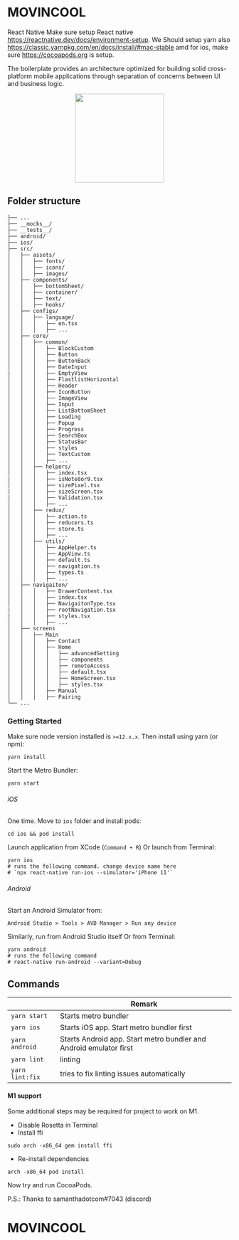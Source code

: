 # MOVINCOOL

React Native
Make sure setup React native https://reactnative.dev/docs/environment-setup. We Should setup yarn also https://classic.yarnpkg.com/en/docs/install/#mac-stable amd for ios, make sure https://cocoapods.org is setup.

The boilerplate provides an architecture optimized for building solid cross-platform mobile applications through separation of concerns between UI and business logic.

<p align="center">
  <img src="https://i.ibb.co/YZPPyXq/icon-Android.png" width="200">
</p>

## Folder structure

```
├── ...
├── __mocks__/
├── __tests__/
├── android/
├── ios/
├── src/
│   ├── assets/
│   │   ├── fonts/
│   │   ├── icons/
│   │   ├── images/
│   ├── components/
│   │   ├── bottomSheet/
│   │   ├── container/
│   │   ├── text/
│   │   ├── hooks/
│   ├── configs/
│   │   ├── language/
│   │   │   ├── en.tsx
│   │   │   ├── ...
│   ├── core/
│   │   ├── common/
│   │   │   ├── BlockCustom
│   │   │   ├── Button
│   │   │   ├── ButtonBack
│   │   │   ├── DateInput
|   │   │   ├── EmptyView
│   │   │   ├── FlastlistHorizontal
│   │   │   ├── Header
│   │   │   ├── IconButton
│   │   │   ├── ImageView
│   │   │   ├── Input
│   │   │   ├── ListBottomSheet
│   │   │   ├── Loading
│   │   │   ├── Popup
│   │   │   ├── Progress
│   │   │   ├── SearchBox
│   │   │   ├── StatusBar
│   │   │   ├── styles
│   │   │   ├── TextCustom
│   │   │   ├── ...
│   │   ├── helpers/
│   │   │   ├── index.tsx
|   │   │   ├── isNote8or9.tsx
│   │   │   ├── sizePixel.tsx
|   │   │   ├── sizeScreen.tsx
|   │   │   ├── Validation.tsx
│   │   │   ├── ...
│   │   ├── redux/
│   │   │   ├── action.ts
│   │   │   ├── reducers.ts
│   │   │   ├── store.ts
│   │   │   ├── ...
│   │   ├── utils/
│   │   │   ├── AppHelper.ts
│   │   │   ├── AppView.ts
│   │   │   ├── default.ts
│   │   │   ├── navigation.ts
│   │   │   ├── types.ts
│   │   │   ├── ...
│   ├── navigaiton/
│   │   │   ├── DrawerContent.tsx
│   │   │   ├── index.tsx
│   │   │   ├── NavigaitonType.tsx
|   │   │   ├── rootNavigation.tsx
|   │   │   ├── styles.tsx
│   │   │   ├── ...
│   ├── screens
│   │   ├── Main
│   │   │   ├── Contact
│   │   │   ├── Home
│   │   │   │   ├── advancedSetting
│   │   │   │   ├── components
│   │   │   │   ├── remoteAccess
│   │   │   │   ├── default.tsx
│   │   │   │   ├── HomeScreen.tsx
│   │   │   │   ├── styles.tsx
│   │   │   ├── Manual
│   │   │   ├── Pairing
└── ...
```

### Getting Started

Make sure node version installed is `>=12.x.x`. Then install using yarn (or npm):

```
yarn install
```

Start the Metro Bundler:

```
yarn start
```

###### iOS

One time. Move to `ios` folder and install pods:

```
cd ios && pod install
```

Launch application from XCode (`Command + R`) Or launch from Terminal:

```
yarn ios
# runs the following command. change device name here
# `npx react-native run-ios --simulator='iPhone 11'`
```

###### Android

Start an Android Simulator from:

```
Android Studio > Tools > AVD Manager > Run any device
```

Similarly, run from Android Studio itself Or from Terminal:

```
yarn android
# runs the following command
# react-native run-android --variant=Debug
```

## Commands

|                 | Remark                                                             |
| --------------- | ------------------------------------------------------------------ |
| `yarn start`    | Starts metro bundler                                               |
| `yarn ios`      | Starts iOS app. Start metro bundler first                          |
| `yarn android`  | Starts Android app. Start metro bundler and Android emulator first |
| `yarn lint`     | linting                                                            |
| `yarn lint:fix` | tries to fix linting issues automatically                          |

#### M1 support

Some additional steps may be required for project to work on M1.

- Disable Rosetta in Terminal
- Install ffi

```
sudo arch -x86_64 gem install ffi
```

- Re-install dependencies

```
arch -x86_64 pod install
```

Now try and run CocoaPods.

P.S.: Thanks to samanthadotcom#7043 (discord)

# MOVINCOOL
